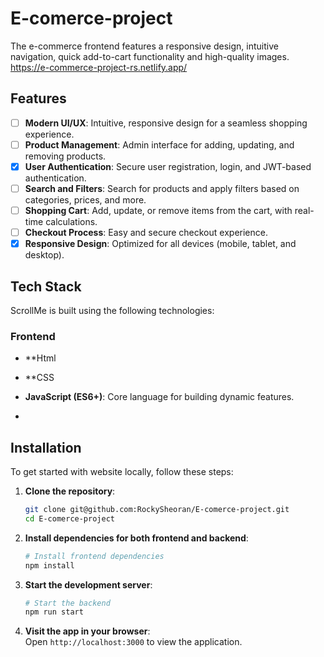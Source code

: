  # E-comerce-project

The e-commerce frontend features a responsive design, intuitive navigation, quick add-to-cart functionality and high-quality images.                          
https://e-commerce-project-rs.netlify.app/

## Features

- [ ] **Modern UI/UX**: Intuitive, responsive design for a seamless shopping experience.
- [ ] **Product Management**: Admin interface for adding, updating, and removing products.
- [x] **User Authentication**: Secure user registration, login, and JWT-based authentication.
- [ ] **Search and Filters**: Search for products and apply filters based on categories, prices, and more.
- [ ] **Shopping Cart**: Add, update, or remove items from the cart, with real-time calculations.
- [ ] **Checkout Process**: Easy and secure checkout experience.
- [x] **Responsive Design**: Optimized for all devices (mobile, tablet, and desktop).

## Tech Stack

ScrollMe is built using the following technologies:

### Frontend
- **Html
- **CSS
- **JavaScript (ES6+)**: Core language for building dynamic features.

-   
## Installation

To get started with website locally, follow these steps:

1. **Clone the repository**:
   ```bash
   git clone git@github.com:RockySheoran/E-comerce-project.git
   cd E-comerce-project
   ```
2. **Install dependencies for both frontend and backend**:
   ```bash
   # Install frontend dependencies
   npm install

3. **Start the development server**:
   ```bash
   # Start the backend
   npm run start
   ```

5. **Visit the app in your browser**:  
   Open `http://localhost:3000` to view the application.


